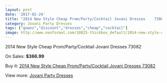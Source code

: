 ```yaml
---
layout: post
date: '2017-02-24'
title: "2014 New Style Cheap Prom/Party/Cocktail Jovani Dresses    73082"
category: Jovani Party Dresses
tags: ["gowns","discount","dresses","cheap","cocktail"]
image: http://www.neoformal.com/10825-thickbox_default/2014-new-style-cheap-prom-party-cocktail-jovani-dresses-73082.jpg
---
```

2014 New Style Cheap Prom/Party/Cocktail Jovani Dresses    73082

On Sales: **$366.99**
<a href="https://www.neoformal.com/en/jovani-party-dresses-2014/3828-2014-new-style-cheap-prom-party-cocktail-jovani-dresses-73082.html"><amp-img layout="responsive" width="600" height="600" src="//www.neoformal.com/10825-thickbox_default/2014-new-style-cheap-prom-party-cocktail-jovani-dresses-73082.jpg" alt="2014 New Style Cheap Prom/Party/Cocktail Jovani Dresses    73082 0" /></a>
<a href="https://www.neoformal.com/en/jovani-party-dresses-2014/3828-2014-new-style-cheap-prom-party-cocktail-jovani-dresses-73082.html"><amp-img layout="responsive" width="600" height="600" src="//www.neoformal.com/10826-thickbox_default/2014-new-style-cheap-prom-party-cocktail-jovani-dresses-73082.jpg" alt="2014 New Style Cheap Prom/Party/Cocktail Jovani Dresses    73082 1" /></a>

Buy it: [2014 New Style Cheap Prom/Party/Cocktail Jovani Dresses    73082](https://www.neoformal.com/en/jovani-party-dresses-2014/3828-2014-new-style-cheap-prom-party-cocktail-jovani-dresses-73082.html "2014 New Style Cheap Prom/Party/Cocktail Jovani Dresses    73082")

View more: [Jovani Party Dresses](https://www.neoformal.com/en/52-jovani-party-dresses-2014 "Jovani Party Dresses")